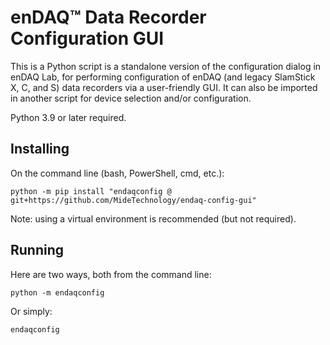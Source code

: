 enDAQ&trade; Data Recorder Configuration GUI
============================================

This is a Python script is a standalone version of the configuration dialog in enDAQ Lab, for performing 
configuration of enDAQ (and legacy SlamStick X, C, and S) data recorders via a user-friendly GUI. It can
also be imported in another script for device selection and/or configuration.

Python 3.9 or later required.

Installing
----------

On the command line (bash, PowerShell, cmd, etc.):

    python -m pip install "endaqconfig @ git+https://github.com/MideTechnology/endaq-config-gui"

Note: using a virtual environment is recommended (but not required).

Running
-------
Here are two ways, both from the command line:

    python -m endaqconfig

Or simply:

    endaqconfig
